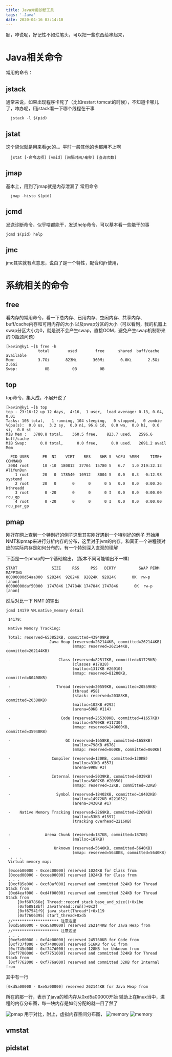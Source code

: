 ```yaml
---
title: Java常用诊断工具
tags: '-Java'
date: 2020-04-16 03:14:10
---
```



额，咋说呢，好记性不如烂笔头，可以把一些东西给串起来，
<!-- more -->

# Java相关命令
常用的命令：
## jstack

通常来说，如果出现程序卡死了（比如restart tomcat的时候），不知道卡哪儿了，咋办呢，用jstack看一下哪个线程在干事
``` shell  
  jstack -l $(pid)
```

## jstat
这个貌似就是用来看gc的。。平时一般其他的也都用不上啊
``` shell  
  jstat [-命令选项] [vmid] [间隔时间/毫秒] [查询次数]
```

## jmap
基本上，用到了jmap就是内存泄漏了
常用命令
``` shell
  jmap -histo $(pid)
```

## jcmd
  发送诊断命令，似乎啥都能干，发送help命令，可以基本看一些能干的事
``` shell
jcmd $(pid) help
```

## jmc
jmc其实就有点意思，说白了是一个特性，配合和jfr使用，




# 系统相关的命令

## free
看内存的常用命令，看一下总内存、已用内存、空闲内存、共享内存、buff/cache内存和可用内存的大小
以及swap分区的大小（可以看到，我的机器上swap分区大小为0，就是说不会产生swap，直接OOM，避免产生swap机制带来的IO瓶颈问题）
``` shell
[kevin@ky1 ~]$ free -h
              total        used        free      shared  buff/cache   available
Mem:          3.7Gi       823Mi       360Mi       0.0Ki       2.5Gi       2.6Gi
Swap:            0B          0B          0B
```

## top

top命令，集大成，不展开说了

``` shell
[kevin@ky1 ~]$ top
top - 23:16:12 up 12 days,  4:16,  1 user,  load average: 0.13, 0.04, 0.01
Tasks: 105 total,   1 running, 104 sleeping,   0 stopped,   0 zombie
%Cpu(s):  0.0 us,  3.2 sy,  0.0 ni, 96.8 id,  0.0 wa,  0.0 hi,  0.0 si,  0.0 st
MiB Mem :   3780.8 total,    360.5 free,    823.7 used,   2596.6 buff/cache
MiB Swap:      0.0 total,      0.0 free,      0.0 used.   2691.2 avail Mem

  PID USER      PR  NI    VIRT    RES    SHR S  %CPU  %MEM     TIME+ COMMAND
 3084 root      10 -10  180812  37704  15780 S   6.7   1.0 219:32.13 AliYunDun
    1 root      20   0  178540  10912   8004 S   0.0   0.3   0:12.98 systemd
    2 root      20   0       0      0      0 S   0.0   0.0   0:00.26 kthreadd
    3 root       0 -20       0      0      0 I   0.0   0.0   0:00.00 rcu_gp
    4 root       0 -20       0      0      0 I   0.0   0.0   0:00.00 rcu_par_gp
```


## pmap

刚好在网上查到一个特别好的例子这里其实刚好遇到一个特别好的例子
开始用NMT和pmap来进行分析内存的分布，这里对于jvm的内存，和真正一个进程锁对应的实际内存是如何分布的，有一个特别深入直观的理解

下面是一个pmap的一个基础输出，（版本不同可能输出不一样）

``` shell
START               SIZE     RSS     PSS   DIRTY          SWAP PERM MAPPING
00000000d54aa000  92824K  92824K  92824K  92824K       0K  rw-p   [anon]
00000000daf50000  174784K 174784K 174784K 174784K       0K  rw-p   [anon]
```

 然后对比一下 NMT 的输出

``` shell
jcmd 14179 VM.native_memory detail
```

``` shell
 14179:

 Native Memory Tracking:

 Total: reserved=653853KB, committed=439409KB
 -                 Java Heap (reserved=262144KB, committed=262144KB)
                             (mmap: reserved=262144KB, committed=262144KB)

 -                     Class (reserved=82517KB, committed=81725KB)
                             (classes #17828)
                             (malloc=1317KB #26910)
                             (mmap: reserved=81200KB, committed=80408KB)

 -                    Thread (reserved=20559KB, committed=20559KB)
                             (thread #58)
                             (stack: reserved=20388KB, committed=20388KB)
                             (malloc=102KB #292)
                             (arena=69KB #114)

 -                      Code (reserved=255309KB, committed=41657KB)
                             (malloc=5709KB #11730)
                             (mmap: reserved=249600KB, committed=35948KB)

 -                        GC (reserved=1658KB, committed=1658KB)
                             (malloc=798KB #676)
                             (mmap: reserved=860KB, committed=860KB)

 -                  Compiler (reserved=130KB, committed=130KB)
                             (malloc=31KB #357)
                             (arena=99KB #3)

 -                  Internal (reserved=5039KB, committed=5039KB)
                             (malloc=5007KB #20850)
                             (mmap: reserved=32KB, committed=32KB)

 -                    Symbol (reserved=18402KB, committed=18402KB)
                             (malloc=14972KB #221052)
                             (arena=3430KB #1)

 -    Native Memory Tracking (reserved=2269KB, committed=2269KB)
                             (malloc=53KB #1597)
                             (tracking overhead=2216KB)


 -               Arena Chunk (reserved=187KB, committed=187KB)
                             (malloc=187KB)

 -                   Unknown (reserved=5640KB, committed=5640KB)
                             (mmap: reserved=5640KB, committed=5640KB)
  . . .
 Virtual memory map:

 [0xceb00000 - 0xcec00000] reserved 1024KB for Class from
 [0xced00000 - 0xcee00000] reserved 1024KB for Class from
 . . .
 [0xcf85e000 - 0xcf8af000] reserved and committed 324KB for Thread Stack from
 [0xd4eaf000 - 0xd4f00000] reserved and committed 324KB for Thread Stack from
     [0xf687866e] Thread::record_stack_base_and_size()+0x1be
     [0xf68818bf] JavaThread::run()+0x2f
     [0xf67541f9] java_start(Thread*)+0x119
     [0xf7606395] start_thread+0xd5
 //******************** 注意这里
 [0xd5a00000 - 0xe5a00000] reserved 262144KB for Java Heap from
 //******************** 注意这里
 . . .
 [0xe5e00000 - 0xf4e00000] reserved 245760KB for Code from
 [0xf737f000 - 0xf7400000] reserved 516KB for GC from
 [0xf745d000 - 0xf747d000] reserved 128KB for Unknown from
 [0xf7700000 - 0xf7751000] reserved and committed 324KB for Thread Stack from
 [0xf7762000 - 0xf776a000] reserved and committed 32KB for Internal from
```

其中有一行
``` shell
[0xd5a00000 - 0xe5a00000] reserved 262144KB for Java Heap from
```
 所在的那一行，表示了java的堆内存从0xd5a00000开始
辅助上在linux当中，进程的内存分布图，每一块内存是如何分配的就一目了然了

![pmap](/images/java-tools/pmap.png)
用于对比，附上，虚拟内存空间分布图，
![memory](/images/java-tools/memory2.png)
![memory](/images/java-tools/memory.png)

## vmstat


## pidstat
